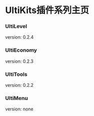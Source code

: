 # UltiKits插件系列主页

### UltiLevel
version: 0.2.4

### UltiEconomy
version: 0.2.3

### UltiTools
version: 0.2.2

### UltiMenu
version: none